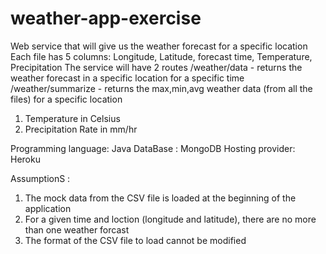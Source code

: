 # weather-app-exercise

Web service that will give us the weather forecast for a
specific location
Each file has 5 columns:
Longitude, Latitude, forecast time, Temperature, Precipitation
The service will have 2 routes
/weather/data - returns the weather forecast in a specific location for a specific time
/weather/summarize - returns the max,min,avg weather data (from all the files) for a specific location
1. Temperature in Celsius
2. Precipitation Rate in mm/hr

Programming language: Java
DataBase : MongoDB
Hosting provider: Heroku


AssumptionS : 
1. The mock data from the CSV file is loaded at the beginning of the application
2. For a given time and loction (longitude and latitude), there are no more than one weather forcast 
3. The format of the CSV file to load cannot be modified
